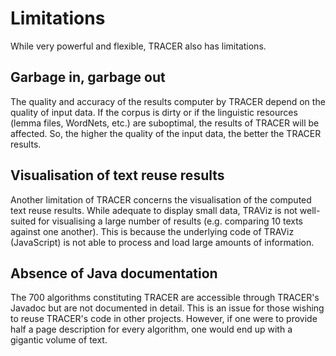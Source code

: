 # Limitations

While very powerful and flexible, TRACER also has limitations.

## Garbage in, garbage out

The quality and accuracy of the results computer by TRACER depend on the quality of input data. If the corpus is dirty or if the linguistic resources \(lemma files, WordNets, etc.\) are suboptimal, the results of TRACER will be affected. So, the higher the quality of the input data, the better the TRACER results.

## Visualisation of text reuse results

Another limitation of TRACER concerns the visualisation of the computed text reuse results. While adequate to display small data, TRAViz is not well-suited for visualising a large number of results \(e.g. comparing 10 texts against one another\). This is because the underlying code of TRAViz \(JavaScript\) is not able to process and load large amounts of information.

## Absence of Java documentation

The 700 algorithms constituting TRACER are accessible through TRACER's Javadoc but are not documented in detail. This is an issue for those wishing to reuse TRACER's code in other projects. However, if one were to provide half a page description for every algorithm, one would end up with a gigantic volume of text.

